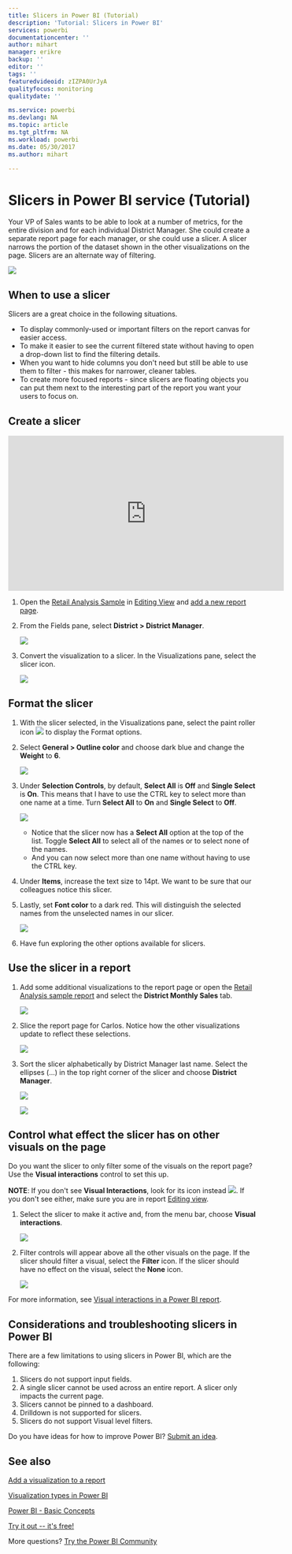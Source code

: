```yaml
---
title: Slicers in Power BI (Tutorial)
description: 'Tutorial: Slicers in Power BI'
services: powerbi
documentationcenter: ''
author: mihart
manager: erikre
backup: ''
editor: ''
tags: ''
featuredvideoid: zIZPA0UrJyA
qualityfocus: monitoring
qualitydate: ''

ms.service: powerbi
ms.devlang: NA
ms.topic: article
ms.tgt_pltfrm: NA
ms.workload: powerbi
ms.date: 05/30/2017
ms.author: mihart

---
```

# Slicers in Power BI service (Tutorial)
Your VP of Sales wants to be able to look at a number of metrics, for the entire division and for each individual District Manager. She could create a separate report page for each manager, or she could use a slicer. A slicer narrows the portion of the dataset shown in the other visualizations on the page.  Slicers are an alternate way of filtering.

![](media/power-bi-visualization-slicers/slicer2.gif)

## When to use a slicer
Slicers are a great choice in the following situations.

* To display commonly-used or important filters on the report canvas for easier access.
* To make it easier to see the current filtered state without having to open a drop-down list to find the filtering details.
* When you want to hide columns you don't need but still be able to use them to filter - this makes for narrower, cleaner tables.
* To create more focused reports - since slicers are floating objects you can put them next to the interesting part of the report you want your users to focus on.

## Create a slicer
<iframe width="560" height="315" src="https://www.youtube.com/embed/zIZPA0UrJyA" frameborder="0" allowfullscreen></iframe>


1. Open the [Retail Analysis Sample](sample-retail-analysis.md) in [Editing View](service-interact-with-a-report-in-editing-view.md) and [add a new report page](power-bi-report-add-page.md).
2. From the Fields pane, select **District > District Manager**.
   
    ![](media/power-bi-visualization-slicers/pbi_slicer_chartfirst.png)
3. Convert the visualization to a slicer. In the Visualizations pane, select the slicer icon.
   
    ![](media/power-bi-visualization-slicers/pbi_slicer_select.png)

## Format the slicer
1. With the slicer selected, in the Visualizations pane, select the paint roller icon ![](media/power-bi-visualization-slicers/power-bi-paintroller.png) to display the Format options.
2. Select **General > Outline color** and choose dark blue and change the **Weight** to **6**.
   
    ![](media/power-bi-visualization-slicers/pbi_slicer_outline2.png)
3. Under **Selection Controls**, by default, **Select All** is **Off** and **Single Select** is **On**. This means that I have to use the CTRL key to select more than one name at a time. Turn **Select All** to **On** and **Single Select** to **Off**.
   
    ![](media/power-bi-visualization-slicers/pbi_slicer_selectioncontrols2.png)
   
   * Notice that the slicer now has a **Select All** option at the top of the list. Toggle **Select All** to select all of the names or to select none of the names.
   * And you can now select more than one name without having to use the CTRL key.
4. Under **Items**, increase the text size to 14pt.  We want to be sure that our colleagues notice this slicer.
5. Lastly, set **Font color** to a dark red.  This will distinguish the selected names from the unselected names in our slicer.
   
    ![](media/power-bi-visualization-slicers/pbi_slicer_font2.png)
6. Have fun exploring the other options available for slicers.

## Use the slicer in a report
1. Add some additional visualizations to the report page or open the [Retail Analysis sample report](sample-retail-analysis.md) and select the **District Monthly Sales** tab.
   
    ![](media/power-bi-visualization-slicers/power-bi-retail-sample.png)
2. Slice the report page for Carlos. Notice how the other visualizations update to reflect these selections.
   
    ![](media/power-bi-visualization-slicers/slicer2.gif)
3. Sort the slicer alphabetically by District Manager last name.  Select the ellipses (...) in the top right corner of the slicer and choose **District Manager**.
   
    ![](media/power-bi-visualization-slicers/pbi_slicer_sort2.png)
   
    ![](media/power-bi-visualization-slicers/pbi_slicer_sorted.png)

## Control what effect the slicer has on other visuals on the page
Do you want the slicer to only filter some of the visuals on the report page?  Use the **Visual interactions** control to set this up.

**NOTE**: If you don't see **Visual Interactions**, look for its icon instead ![](media/power-bi-visualization-slicers/power-bi-slicer-visual-interactions.png). If you don't see either, make sure you are in report [Editing view](powerbi-service-go-from-reading-view-to-editing-view.md).

1. Select the slicer to make it active and, from the menu bar, choose **Visual interactions**.
   
    ![](media/power-bi-visualization-slicers/pbi-slicer-interactions.png)
2. Filter controls will appear above all the other visuals on the page. If the slicer should filter a visual, select the **Filter** icon.  If the slicer should have no effect on the visual, select the **None** icon.
   
    ![](media/power-bi-visualization-slicers/filter-controls.png)

For more information, see [Visual interactions in a Power BI report](powerbi-service-visual-interactions.md).

## Considerations and troubleshooting slicers in Power BI
There are a few limitations to using slicers in Power BI, which are the following:

1. Slicers do not support input fields.
2. A single slicer cannot be used across an entire report. A slicer only impacts the current page.
3. Slicers cannot be pinned to a dashboard.
4. Drilldown is not supported for slicers.    
5. Slicers do not support Visual level filters.

Do you have ideas for how to improve Power BI? [Submit an idea](https://ideas.powerbi.com/forums/265200-power-bi-ideas).

## See also
 [Add a visualization to a report](power-bi-report-add-visualizations-i.md)

 [Visualization types in Power BI](power-bi-visualization-types-for-reports-and-q-and-a.md)

 [Power BI - Basic Concepts](service-basic-concepts.md)

[Try it out -- it's free!](https://powerbi.com/)

More questions? [Try the Power BI Community](http://community.powerbi.com/)

